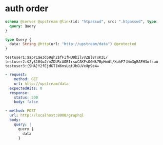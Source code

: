 # auth order

```graphql @config
schema @server @upstream @link(id: "htpasswd", src: ".htpasswd", type: Htpasswd) {
  query: Query
}

type Query {
  data: String @http(url: "http://upstream/data") @protected
}
```

```text @file:.htpasswd
testuser1:$apr1$e3dp9qh2$fFIfHU9bilvVZBl8TxKzL/
testuser2:$2y$10$wJ/mZDURcAOBIrswCAKFsO0Nk7BpHmWl/XuhF7lNm3gBAFH3ofsuu
testuser3:{SHA}Y2fEjdGT1W6nsLqtJbGUVeUp9e4=
```

```yml @mock
- request:
    method: GET
    url: http://upstream/data
  expectedHits: 0
  response:
    status: 500
    body: false
```

```yml @test
- method: POST
  url: http://localhost:8000/graphql
  body:
    query: |
      query {
        data
      }
```
